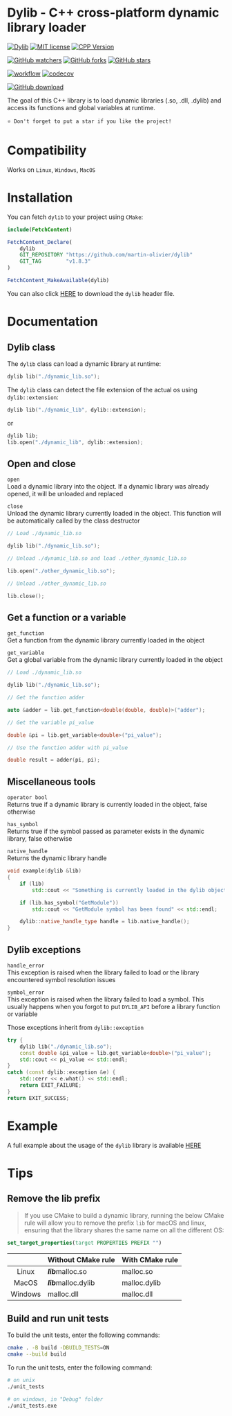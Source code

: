 # Dylib - C++ cross-platform dynamic library loader  
[![Dylib](https://img.shields.io/badge/Dylib-v1.8.3-blue.svg)](https://github.com/martin-olivier/dylib/releases/tag/v1.8.3)
[![MIT license](https://img.shields.io/badge/License-MIT-orange.svg)](https://github.com/martin-olivier/dylib/blob/main/LICENSE)
[![CPP Version](https://img.shields.io/badge/C++-11_and_above-darkgreen.svg)](https://isocpp.org/)

[![GitHub watchers](https://img.shields.io/github/watchers/martin-olivier/dylib?style=social)](https://github.com/martin-olivier/dylib/watchers/)
[![GitHub forks](https://img.shields.io/github/forks/martin-olivier/dylib?style=social)](https://github.com/martin-olivier/dylib/network/members/)
[![GitHub stars](https://img.shields.io/github/stars/martin-olivier/dylib?style=social)](https://github.com/martin-olivier/dylib/stargazers/)

[![workflow](https://github.com/martin-olivier/dylib/actions/workflows/CI.yml/badge.svg)](https://github.com/martin-olivier/dylib/actions/workflows/CI.yml)
[![codecov](https://codecov.io/gh/martin-olivier/dylib/branch/main/graph/badge.svg?token=4V6A9B7PII)](https://codecov.io/gh/martin-olivier/dylib)

[![GitHub download](https://img.shields.io/github/downloads/martin-olivier/dylib/total?style=for-the-badge)](https://github.com/martin-olivier/dylib/releases/download/v1.8.3/dylib.hpp)

The goal of this C++ library is to load dynamic libraries (.so, .dll, .dylib) and access its functions and global variables at runtime.  

`⭐ Don't forget to put a star if you like the project!`

# Compatibility
Works on `Linux`, `Windows`, `MacOS`

# Installation

You can fetch `dylib` to your project using `CMake`:
```cmake
include(FetchContent)

FetchContent_Declare(
    dylib
    GIT_REPOSITORY "https://github.com/martin-olivier/dylib"
    GIT_TAG        "v1.8.3"
)

FetchContent_MakeAvailable(dylib)
```

You can also click [HERE](https://github.com/martin-olivier/dylib/releases/download/v1.8.3/dylib.hpp) to download the `dylib` header file.  

# Documentation

## Dylib class

The `dylib` class can load a dynamic library at runtime:
```c++
dylib lib("./dynamic_lib.so");
```
The `dylib` class can detect the file extension of the actual os using `dylib::extension`:
```c++
dylib lib("./dynamic_lib", dylib::extension);
```
or
```c++
dylib lib;
lib.open("./dynamic_lib", dylib::extension);
```

## Open and close

`open`  
Load a dynamic library into the object. If a dynamic library was already opened, it will be unloaded and replaced  

`close`  
Unload the dynamic library currently loaded in the object. This function will be automatically called by the class destructor
```c++
// Load ./dynamic_lib.so

dylib lib("./dynamic_lib.so");

// Unload ./dynamic_lib.so and load ./other_dynamic_lib.so

lib.open("./other_dynamic_lib.so");

// Unload ./other_dynamic_lib.so

lib.close();
```

## Get a function or a variable 

`get_function`  
Get a function from the dynamic library currently loaded in the object  

`get_variable`  
Get a global variable from the dynamic library currently loaded in the object
```c++
// Load ./dynamic_lib.so

dylib lib("./dynamic_lib.so");

// Get the function adder

auto &adder = lib.get_function<double(double, double)>("adder");

// Get the variable pi_value

double &pi = lib.get_variable<double>("pi_value");

// Use the function adder with pi_value

double result = adder(pi, pi);
```

## Miscellaneous tools

`operator bool`  
Returns true if a dynamic library is currently loaded in the object, false otherwise  

`has_symbol`  
Returns true if the symbol passed as parameter exists in the dynamic library, false otherwise  

`native_handle`  
Returns the dynamic library handle  
```c++
void example(dylib &lib)
{
    if (lib)
        std::cout << "Something is currently loaded in the dylib object" << std::endl;

    if (lib.has_symbol("GetModule"))
        std::cout << "GetModule symbol has been found" << std::endl;

    dylib::native_handle_type handle = lib.native_handle();
}
```

## Dylib exceptions

`handle_error`  
This exception is raised when the library failed to load or the library encountered symbol resolution issues  

`symbol_error`  
This exception is raised when the library failed to load a symbol.
This usually happens when you forgot to put `DYLIB_API` before a library function or variable  

Those exceptions inherit from `dylib::exception`
```c++
try {
    dylib lib("./dynamic_lib.so");
    const double &pi_value = lib.get_variable<double>("pi_value");
    std::cout << pi_value << std::endl;
}
catch (const dylib::exception &e) {
    std::cerr << e.what() << std::endl;
    return EXIT_FAILURE;
}
return EXIT_SUCCESS;
```

# Example

A full example about the usage of the `dylib` library is available [HERE](example)

# Tips

## Remove the lib prefix

> If you use CMake to build a dynamic library, running the below CMake rule will allow you to remove the prefix `lib` for macOS and linux, ensuring that the library shares the same name on all the different OS:

```cmake
set_target_properties(target PROPERTIES PREFIX "")
```

|         | Without CMake rule    | With CMake rule |
|:-------:|:----------------------|:----------------|
|  Linux  | ***lib***malloc.so    | malloc.so       |
|  MacOS  | ***lib***malloc.dylib | malloc.dylib    |
| Windows | malloc.dll            | malloc.dll      |

## Build and run unit tests

To build the unit tests, enter the following commands:
```sh
cmake . -B build -DBUILD_TESTS=ON
cmake --build build
```

To run the unit tests, enter the following command:
```sh
# on unix
./unit_tests

# on windows, in "Debug" folder
./unit_tests.exe
```
